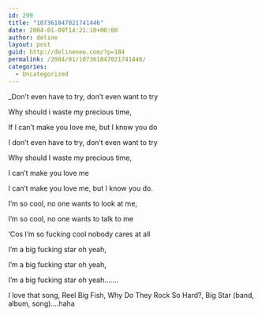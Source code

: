 ```yaml
---
id: 299
title: "107361847021741446"
date: 2004-01-09T14:21:10+00:00
author: deline
layout: post
guid: http://delineneo.com/?p=184
permalink: /2004/01/107361847021741446/
categories:
  - Uncategorized
---
```

_Don&#8217;t even have to try, don&#8217;t even want to try

Why should i waste my precious time,

If I can&#8217;t make you love me, but I know you do</p>

I don&#8217;t even have to try, don&#8217;t even want to try

Why should I waste my precious time,

I can&#8217;t make you love me

I can&#8217;t make you love me, but I know you do.

I&#8217;m so cool, no one wants to look at me,

I&#8217;m so cool, no one wants to talk to me

&#8216;Cos I&#8217;m so fucking cool nobody cares at all

I&#8217;m a big fucking star oh yeah,

I&#8217;m a big fucking star oh yeah,

I&#8217;m a big fucking star oh yeah&#8230;&#8230;.</i>

I love that song, Reel Big Fish, Why Do They Rock So Hard?, Big Star (band, album, song)&#8230;.haha
